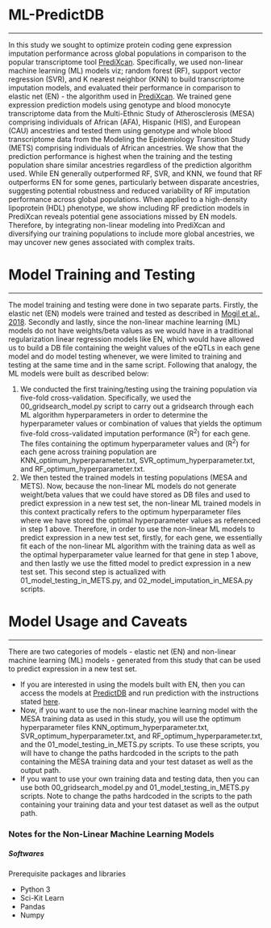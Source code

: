 # ML-PredictDB
***
In this study we sought to optimize protein coding gene expression imputation performance across global populations in comparison to the popular transcriptome tool [PrediXcan](https://github.com/WheelerLab/PrediXcan). Specifically, we used non-linear machine learning (ML) models viz; random forest (RF), support vector regression (SVR), and K nearest neighbor (KNN) to build transcriptome imputation models, and evaluated their performance in comparison to elastic net (EN) - the algorithm used in [PrediXcan](https://github.com/WheelerLab/PrediXcan). We trained gene expression prediction models using genotype and blood monocyte transcriptome data from the Multi-Ethnic Study of Atherosclerosis (MESA) comprising individuals of African (AFA), Hispanic (HIS), and European (CAU) ancestries and tested them using genotype and whole blood transcriptome data from the Modeling the Epidemiology Transition Study (METS) comprising individuals of African ancestries. We show that the prediction performance is highest when the training and the testing population share similar ancestries regardless of the prediction algorithm used. While EN generally outperformed RF, SVR, and KNN, we found that RF outperforms EN for some genes, particularly between disparate ancestries, suggesting potential robustness and reduced variability of RF imputation performance across global populations. When applied to a high-density lipoprotein (HDL) phenotype, we show including RF prediction models in PrediXcan reveals potential gene associations missed by EN models. Therefore, by integrating non-linear modeling into PrediXcan and diversifying our training populations to include more global ancestries, we may uncover new genes associated with complex traits.

# Model Training and Testing
***
The model training and testing were done in two separate parts. Firstly, the elastic net (EN) models were trained and tested as described in [Mogil et al., 2018](https://github.com/WheelerLab/DivPop). Secondly and lastly, since the non-linear machine learning (ML) models do not have weights/beta values as we would have in a traditional regularization linear regression models like EN, which would have allowed us to build a DB file containing the weight values of the eQTLs in each gene model and do model testing whenever, we were limited to training and testing at the same time and in the same script. Following that analogy, the ML models were built as described below:
  1. We conducted the first training/testing using the training population via five-fold cross-validation. Specifically, we used the 00_gridsearch_model.py script to carry out a gridsearch through each ML algorithm hyperparameters in order to determine the hyperparameter values or combination of values that yields the optimum five-fold cross-validated imputation performance (R<sup>2</sup>) for each gene. The files containing the optimum hyperparameter values and (R<sup>2</sup>) for each gene across training population are KNN_optimum_hyperparameter.txt, SVR_optimum_hyperparameter.txt, and RF_optimum_hyperparameter.txt.
  2. We then tested the trained models in testing populations (MESA and METS). Now, because the non-linear ML models do not generate weight/beta values that we could have stored as DB files and used to predict expression in a new test set, the non-linear ML trained models in this context practically refers to the optimum hyperparameter files where we have stored the optimal hyperparameter values as referenced in step 1 above. Therefore, in order to use the non-linear ML models to predict expression in a new test set, firstly, for each gene, we essentially fit each of the non-linear ML algorithm with the training data as well as the optimal hyperparameter value learned for that gene in step 1 above, and then lastly we use the fitted model to predict expression in a new test set. This second step is actualized with 01_model_testing_in_METS.py, and 02_model_imputation_in_MESA.py scripts.
  
# Model Usage and Caveats
***
There are two categories of models - elastic net (EN) and non-linear machine learning (ML) models - generated from this study that can be used to predict expression in a new test set. 
 * If you are interested in using the models built with EN, then you can access the models at [PredictDB](http://predictdb.org/) and run prediction with the instructions stated [here](https://github.com/WheelerLab/PrediXcan/tree/master/Software). 
 * Now, if you want to use the non-linear machine learning model with the MESA training data as used in this study, you will use the optimum hyperparameter files KNN_optimum_hyperparameter.txt, SVR_optimum_hyperparameter.txt, and RF_optimum_hyperparameter.txt, and the 01_model_testing_in_METS.py scripts. To use these scripts, you will have to change the paths hardcoded in the scripts to the path containing the MESA training data and your test dataset as well as the output path.
 * If you want to use your own training data and testing data, then you can use both 00_gridsearch_model.py and 01_model_testing_in_METS.py scripts. Note to change the paths hardcoded in the scripts to the path containing your training data and your test dataset as well as the output path.
 
### Notes for the Non-Linear Machine Learning Models
##### Softwares
Prerequisite packages and libraries
  * Python 3
  * Sci-Kit Learn
  * Pandas
  * Numpy
